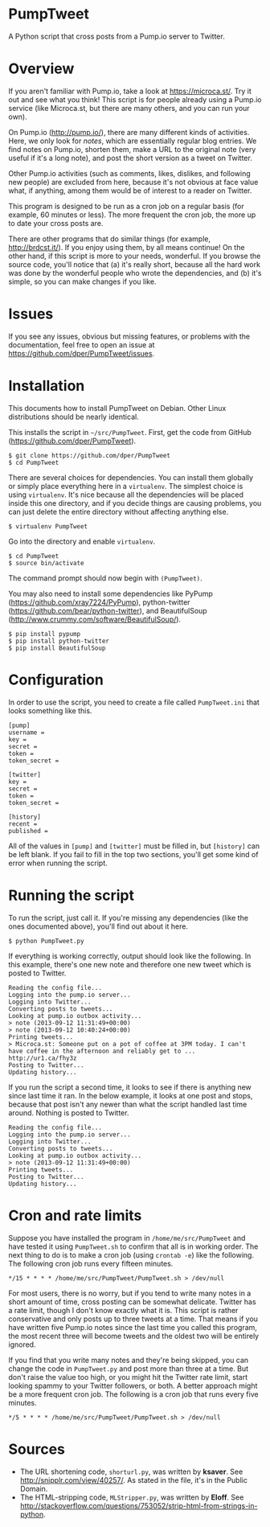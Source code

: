 PumpTweet
=========

A Python script that cross posts from a Pump.io server to Twitter.

Overview
========

If you aren't familiar with Pump.io, take a look at <https://microca.st/>.  Try it out and see what you think!  This script is for people already using a Pump.io service (like Microca.st, but there are many others, and you can run your own).

On Pump.io (<http://pump.io/>), there are many different kinds of activities.  Here, we only look for *notes*, which are essentially regular blog entries.  We find notes on Pump.io, shorten them, make a URL to the original note (very useful if it's a long note), and post the short version as a tweet on Twitter.

Other Pump.io activities (such as comments, likes, dislikes, and following new people) are excluded from here, because it's not obvious at face value what, if anything, among them would be of interest to a reader on Twitter.

This program is designed to be run as a cron job on a regular basis (for example, 60 minutes or less).  The more frequent the cron job, the more up to date your cross posts are.

There are other programs that do similar things (for example, <http://brdcst.it/>).  If you enjoy using them, by all means continue!  On the other hand, if this script is more to your needs, wonderful.  If you browse the source code, you'll notice that (a) it's really short, because all the hard work was done by the wonderful people who wrote the dependencies, and (b) it's simple, so you can make changes if you like.

Issues
======

If you see any issues, obvious but missing features, or problems with the documentation, feel free to open an issue at <https://github.com/dper/PumpTweet/issues>.

Installation
============

This documents how to install PumpTweet on Debian.  Other Linux distributions should be nearly identical.

This installs the script in `~/src/PumpTweet`.  First, get the code from GitHub (<https://github.com/dper/PumpTweet>).

    $ git clone https://github.com/dper/PumpTweet
    $ cd PumpTweet

There are several choices for dependencies.  You can install them globally or simply place everything here in a `virtualenv`.  The simplest choice is using `virtualenv`.  It's nice because all the dependencies will be placed inside this one directory, and if you decide things are causing problems, you can just delete the entire directory without affecting anything else.

    $ virtualenv PumpTweet

Go into the directory and enable `virtualenv`.

    $ cd PumpTweet
    $ source bin/activate

The command prompt should now begin with `(PumpTweet)`.

You may also need to install some dependencies like PyPump (<https://github.com/xray7224/PyPump>), python-twitter (<https://github.com/bear/python-twitter>), and BeautifulSoup (<http://www.crummy.com/software/BeautifulSoup/>).

    $ pip install pypump
    $ pip install python-twitter
    $ pip install BeautifulSoup

Configuration
=============

In order to use the script, you need to create a file called `PumpTweet.ini` that looks something like this.

    [pump]
    username = 
    key = 
    secret = 
    token = 
    token_secret = 
    
    [twitter]
    key = 
    secret = 
    token = 
    token_secret = 
        
    [history]
    recent = 
    published = 

All of the values in `[pump]` and `[twitter]` must be filled in, but `[history]` can be left blank.  If you fail to fill in the top two sections, you'll get some kind of error when running the script.

Running the script
==================

To run the script, just call it.  If you're missing any dependencies (like the ones documented above), you'll find out about it here.

    $ python PumpTweet.py

If everything is working correctly, output should look like the following.  In this example, there's one new note and therefore one new tweet which is posted to Twitter.

    Reading the config file...
    Logging into the pump.io server...
    Logging into Twitter...
    Converting posts to tweets...
    Looking at pump.io outbox activity...
    > note (2013-09-12 11:31:49+00:00)
    > note (2013-09-12 10:40:24+00:00)
    Printing tweets...
    > Microca.st: Someone put on a pot of coffee at 3PM today. I can't have coffee in the afternoon and reliably get to ... http://ur1.ca/fhy3z
    Posting to Twitter...
    Updating history...

If you run the script a second time, it looks to see if there is anything new since last time it ran.  In the below example, it looks at one post and stops, because that post isn't any newer than what the script handled last time around.  Nothing is posted to Twitter.

    Reading the config file...
    Logging into the pump.io server...
    Logging into Twitter...
    Converting posts to tweets...
    Looking at pump.io outbox activity...
    > note (2013-09-12 11:31:49+00:00)
    Printing tweets...
    Posting to Twitter...
    Updating history...

Cron and rate limits
====================

Suppose you have installed the program in `/home/me/src/PumpTweet` and have tested it using `PumpTweet.sh` to confirm that all is in working order.  The next thing to do is to make a cron job (using `crontab -e`) like the following.  The following cron job runs every fifteen minutes.

    */15 * * * * /home/me/src/PumpTweet/PumpTweet.sh > /dev/null

For most users, there is no worry, but if you tend to write many notes in a short amount of time, cross posting can be somewhat delicate.  Twitter has a rate limit, though I don't know exactly what it is.  This script is rather conservative and only posts up to three tweets at a time.  That means if you have written five Pump.io notes since the last time you called this program, the most recent three will become tweets and the oldest two will be entirely ignored.

If you find that you write many notes and they're being skipped, you can change the code in `PumpTweet.py` and post more than three at a time.  But don't raise the value too high, or you might hit the Twitter rate limit, start looking spammy to your Twitter followers, or both.  A better approach might be a more frequent cron job.  The following is a cron job that runs every five minutes.

    */5 * * * * /home/me/src/PumpTweet/PumpTweet.sh > /dev/null

Sources
=======
* The URL shortening code, `shorturl.py`, was written by **ksaver**.  See <http://snipplr.com/view/40257/>.  As stated in the file, it's in the Public Domain.
* The HTML-stripping code, `MLStripper.py`, was written by **Eloff**.  See <http://stackoverflow.com/questions/753052/strip-html-from-strings-in-python>.
